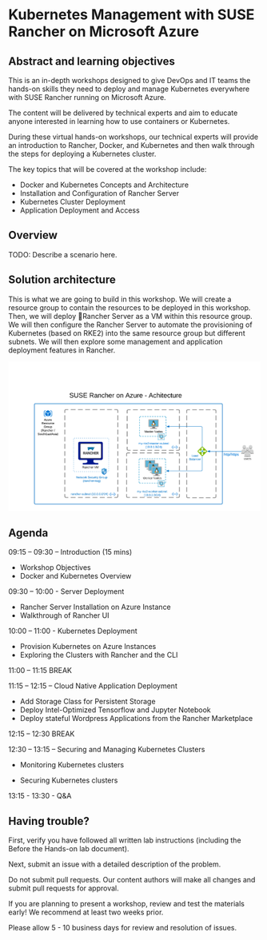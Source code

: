# Kubernetes Management with SUSE Rancher on Microsoft Azure



## Abstract and learning objectives

This is an in-depth workshops designed to give DevOps and IT teams the hands-on skills they need to deploy and manage Kubernetes everywhere with SUSE Rancher running on Microsoft Azure.

 

The content will be delivered by technical experts and aim to educate anyone interested in learning how to use containers or Kubernetes.

 

During these virtual hands-on workshops, our technical experts will provide an introduction to Rancher, Docker, and Kubernetes and then walk through the steps for deploying a Kubernetes cluster.

 

The key topics that will be covered at the workshop include:

- Docker and Kubernetes Concepts and Architecture
- Installation and Configuration of Rancher Server
- Kubernetes Cluster Deployment
- Application Deployment and Access



## Overview

TODO: Describe a scenario here.



## Solution architecture

This is what we are going to build in this workshop. We will create a resource group to contain the resources to be deployed in this workshop. Then, we will deploy Rancher Server as a VM within this resource group. We will then configure the Rancher Server to automate the provisioning of Kubernetes (based on RKE2) into the same resource group but different subnets. We will then explore some management and application deployment features in Rancher. 

![suse-rancher-architecture](./docs/images/suse-rancher-architecture.png)



## Agenda

 

09:15 – 09:30 – Introduction (15 mins)

- Workshop Objectives
- Docker and Kubernetes Overview



09:30 – 10:00 - Server Deployment

- Rancher Server Installation on Azure Instance
- Walkthrough of Rancher UI



10:00  – 11:00 - Kubernetes Deployment

- Provision Kubernetes on Azure Instances
- Exploring the Clusters with Rancher and the CLI



11:00 – 11:15 BREAK



11:15 – 12:15 – Cloud Native Application Deployment

- Add Storage Class for Persistent Storage
- Deploy Intel-Optimized Tensorflow and Jupyter Notebook
- Deploy stateful Wordpress Applications from the Rancher Marketplace



12:15 – 12:30 BREAK



12:30 – 13:15 – Securing and Managing Kubernetes Clusters

- Monitoring Kubernetes clusters

- Securing Kubernetes clusters

  

13:15 - 13:30 - Q&A

 

## Having trouble?

First, verify you have followed all written lab instructions (including the Before the Hands-on lab document).

Next, submit an issue with a detailed description of the problem.

Do not submit pull requests. Our content authors will make all changes and submit pull requests for approval.

If you are planning to present a workshop, review and test the materials early! We recommend at least two weeks prior.

Please allow 5 - 10 business days for review and resolution of issues.

